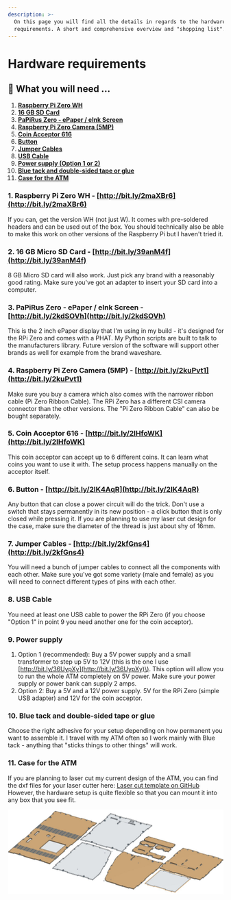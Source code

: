 ```yaml
---
description: >-
  On this page you will find all the details in regards to the hardware
  requirements. A short and comprehensive overview and "shopping list".
---
```


# Hardware requirements

## 🛒 What you will need ...

1. [**Raspberry Pi Zero WH**](hardware-requirements.md#1-raspberry-pi-zero-wh-http-bit-ly-2-maxbr6)
2. [**16 GB SD Card**](hardware-requirements.md#2-16-gb-micro-sd-card-http-bit-ly-39-anm-4-f)
3. [**PaPiRus Zero - ePaper / eInk Screen**](hardware-requirements.md#3-papirus-zero-epaper-eink-screen-http-bit-ly-2-kdsovh)
4. [**Raspberry Pi Zero Camera \(5MP\)**](hardware-requirements.md#4-raspberry-pi-zero-camera-5-mp-http-bit-ly-2-kupvt1)
5. [**Coin Acceptor 616**](hardware-requirements.md#5-coin-acceptor-616-http-bit-ly-2-lhfowk)
6. [**Button**](hardware-requirements.md#6-button-http-bit-ly-2-lk-4-aqr)
7. [**Jumper Cables**](hardware-requirements.md#7-jumper-cables-http-bit-ly-2-kfgns4)
8. [**USB Cable**](hardware-requirements.md#8-usb-cable)
9. [**Power supply \(Option 1 or 2\)**](hardware-requirements.md#9-power-supply)
10. [**Blue tack and double-sided tape or glue**](hardware-requirements.md#10-blue-tack-and-double-sided-tape-or-glue)
11. [**Case for the ATM**](hardware-requirements.md#11-case-for-the-atm)

### 1. Raspberry Pi Zero WH - [http://bit.ly/2maXBr6](http://bit.ly/2maXBr6)

If you can, get the version WH \(not just W\). It comes with pre-soldered headers and can be used out of the box. You should technically also be able to make this work on other versions of the Raspberry Pi but I haven't tried it.

### 2. 16 GB Micro SD Card - [http://bit.ly/39anM4f](http://bit.ly/39anM4f)

8 GB Micro SD card will also work. Just pick any brand with a reasonably good rating. Make sure you've got an adapter to insert your SD card into a computer.

### 3. PaPiRus Zero - ePaper / eInk Screen - [http://bit.ly/2kdSOVh](http://bit.ly/2kdSOVh)

This is the 2 inch ePaper display that I'm using in my build - it's designed for the RPi Zero and comes with a PHAT. My Python scripts are built to talk to the manufacturers library. Future version of the software will support other brands as well for example from the brand waveshare.

### 4. Raspberry Pi Zero Camera \(5MP\) - [http://bit.ly/2kuPvt1](http://bit.ly/2kuPvt1)

Make sure you buy a camera which also comes with the narrower ribbon cable \(Pi Zero Ribbon Cable\). The RPi Zero has a different CSI camera connector than the other versions. The "Pi Zero Ribbon Cable" can also be bought separately.

### 5. Coin Acceptor 616 - [http://bit.ly/2lHfoWK](http://bit.ly/2lHfoWK)

This coin acceptor can accept up to 6 different coins. It can learn what coins you want to use it with. The setup process happens manually on the acceptor itself.

### 6. Button - [http://bit.ly/2lK4AqR](http://bit.ly/2lK4AqR)

Any button that can close a power circuit will do the trick. Don't use a switch that stays permanently in its new position - a click button that is only closed while pressing it. If you are planning to use my laser cut design for the case, make sure the diameter of the thread is just about shy of 16mm.

### 7. Jumper Cables - [http://bit.ly/2kfGns4](http://bit.ly/2kfGns4)

You will need a bunch of jumper cables to connect all the components with each other. Make sure you've got some variety \(male and female\) as you will need to connect different types of pins with each other.

### 8. USB Cable

You need at least one USB cable to power the RPi Zero \(if you choose "Option 1" in point 9 you need another one for the coin acceptor\).

### 9. Power supply

1. Option 1 \(recommended\): Buy a 5V power supply and a small transformer to step up 5V to 12V \(this is the one I use [http://bit.ly/36UypXy](http://bit.ly/36UypXy)\). This option will allow you to run the whole ATM completely on 5V power. Make sure your power supply or power bank can supply 2 amps.
2. Option 2: Buy a 5V and a 12V power supply. 5V for the RPi Zero \(simple USB adapter\) and 12V for the coin acceptor.

### 10. Blue tack and double-sided tape or glue

Choose the right adhesive for your setup depending on how permanent you want to assemble it. I travel with my ATM often so I work mainly with Blue tack - anything that "sticks things to other things" will work.

### 11. Case for the ATM

If you are planning to laser cut my current design of the ATM, you can find the dxf files for your laser cutter here: [Laser cut template on GitHub](https://github.com/21isenough/LightningATM/tree/master/resources/3dmodels) However, the hardware setup is quite flexible so that you can mount it into any box that you see fit.

![Laser Cut Design for ATM](../.gitbook/assets/img_20200107_233809.jpg)
